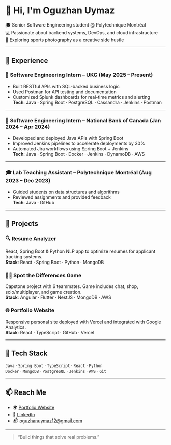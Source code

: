 # 👋 Hi, I'm Oguzhan Uymaz

🎓 Senior Software Engineering student @ Polytechnique Montréal  
💻 Passionate about backend systems, DevOps, and cloud infrastructure  
📸 Exploring sports photography as a creative side hustle

---

## 🧠 Experience

### 💼 Software Engineering Intern – **UKG** (May 2025 – Present)
- Built RESTful APIs with SQL-backed business logic
- Used Postman for API testing and documentation
- Customized Splunk dashboards for real-time metrics and alerting  
**Tech**: Java · Spring Boot · PostgreSQL · Cassandra · Jenkins · Postman

---

### 💼 Software Engineering Intern – **National Bank of Canada** (Jan 2024 – Apr 2024)
- Developed and deployed Java APIs with Spring Boot
- Improved Jenkins pipelines to accelerate deployments by 30%
- Automated Jira workflows using Spring Boot + Jenkins  
**Tech**: Java · Spring Boot · Docker · Jenkins · DynamoDB · AWS

---

### 🎓 Lab Teaching Assistant – **Polytechnique Montréal** (Aug 2023 – Dec 2023)
- Guided students on data structures and algorithms
- Reviewed assignments and provided feedback  
**Tech**: Java · GitHub

---

## 🚀 Projects

### 🔍 Resume Analyzer  
React, Spring Boot & Python NLP app to optimize resumes for applicant tracking systems.  
**Stack**: React · Spring Boot · Python · MongoDB

### 🕵️‍♂️ Spot the Differences Game  
Capstone project with 6 teammates. Game includes chat, shop, solo/multiplayer, and game creation.  
**Stack**: Angular · Flutter · NestJS · MongoDB · AWS

### 🌐 Portfolio Website  
Responsive personal site deployed with Vercel and integrated with Google Analytics.  
**Stack**: React · TypeScript · GitHub · Vercel

---

## 🧰 Tech Stack
`Java` · `Spring Boot` · `TypeScript` · `React` · `Python`  
`Docker` · `MongoDB` · `PostgreSQL` · `Jenkins` · `AWS` · `Git`

---

## 📫 Reach Me
- 🌍 [Portfolio Website](https://oguzhanuymaz.dev)
- 💼 [LinkedIn](https://linkedin.com/in/oguzhan-uymaz)
- 📬 [oguzhanuymaz12@gmail.com](mailto:oguzhanuymaz12@gmail.com)

---

> “Build things that solve real problems.”
